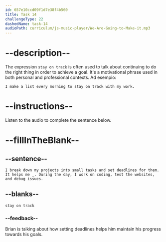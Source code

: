 ```yaml
---
id: 657e10ccd09f1d7e38f4b560
title: Task 14
challengeType: 22
dashedName: task-14
audioPath: curriculum/js-music-player/We-Are-Going-to-Make-it.mp3
---
```


<!-- (audio) Brian: I break down my projects into small tasks and set deadlines for them. It helps me stay on track. During the day, I work on coding, test the websites, and debug issues. -->

# --description--

The expression `stay on track` is often used to talk about continuing to do the right thing in order to achieve a goal. It's a motivational phrase used in both personal and professional contexts. Ad esempio:

`I make a list every morning to stay on track with my work.`

# --instructions--

Listen to the audio to complete the sentence below.

# --fillInTheBlank--

## --sentence--

`I break down my projects into small tasks and set deadlines for them. It helps me _. During the day, I work on coding, test the websites, and debug issues.`

## --blanks--

`stay on track`

### --feedback--

Brian is talking about how setting deadlines helps him maintain his progress towards his goals.
